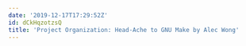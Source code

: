 ```yaml
---
date: '2019-12-17T17:29:52Z'
id: dCkHqzotzsQ
title: 'Project Organization: Head-Ache to GNU Make by Alec Wong'
---
```

